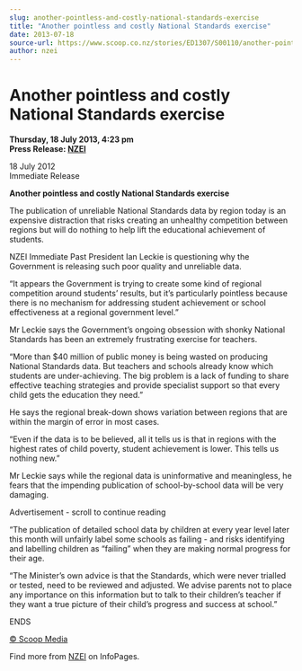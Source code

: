 ```yaml
---
slug: another-pointless-and-costly-national-standards-exercise
title: "Another pointless and costly National Standards exercise"
date: 2013-07-18
source-url: https://www.scoop.co.nz/stories/ED1307/S00110/another-pointless-and-costly-national-standards-exercise.htm
author: nzei
---
```

Another pointless and costly National Standards exercise
========================================================

**Thursday, 18 July 2013, 4:23 pm**  
**Press Release: [NZEI](https://info.scoop.co.nz/NZEI)**

18 July 2012  
Immediate Release

**Another pointless and costly National Standards exercise**

The publication of unreliable National Standards data by region today is an expensive distraction that risks creating an unhealthy competition between regions but will do nothing to help lift the educational achievement of students.

NZEI Immediate Past President Ian Leckie is questioning why the Government is releasing such poor quality and unreliable data.

“It appears the Government is trying to create some kind of regional competition around students’ results, but it’s particularly pointless because there is no mechanism for addressing student achievement or school effectiveness at a regional government level.”

Mr Leckie says the Government’s ongoing obsession with shonky National Standards has been an extremely frustrating exercise for teachers.

“More than $40 million of public money is being wasted on producing National Standards data. But teachers and schools already know which students are under-achieving. The big problem is a lack of funding to share effective teaching strategies and provide specialist support so that every child gets the education they need.”

He says the regional break-down shows variation between regions that are within the margin of error in most cases.

“Even if the data is to be believed, all it tells us is that in regions with the highest rates of child poverty, student achievement is lower. This tells us nothing new.”

Mr Leckie says while the regional data is uninformative and meaningless, he fears that the impending publication of school-by-school data will be very damaging.

Advertisement - scroll to continue reading





“The publication of detailed school data by children at every year level later this month will unfairly label some schools as failing - and risks identifying and labelling children as “failing” when they are making normal progress for their age.

“The Minister’s own advice is that the Standards, which were never trialled or tested, need to be reviewed and adjusted. We advise parents not to place any importance on this information but to talk to their children’s teacher if they want a true picture of their child’s progress and success at school.”

ENDS  

[© Scoop Media](http://www.scoop.co.nz/about/terms.html)

Find more from [NZEI](https://info.scoop.co.nz/NZEI) on InfoPages.